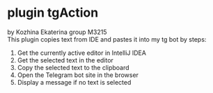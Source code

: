 # plugin tgAction
by Kozhina Ekaterina group M3215  
This plugin copies text from IDE and pastes it into my tg bot by steps:
1. Get the currently active editor in IntelliJ IDEA
2. Get the selected text in the editor
3. Copy the selected text to the clipboard
4. Open the Telegram bot site in the browser
5. Display a message if no text is selected
